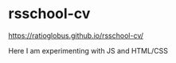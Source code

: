 # rsschool-cv
https://ratioglobus.github.io/rsschool-cv/

Here I am experimenting with JS and HTML/CSS
